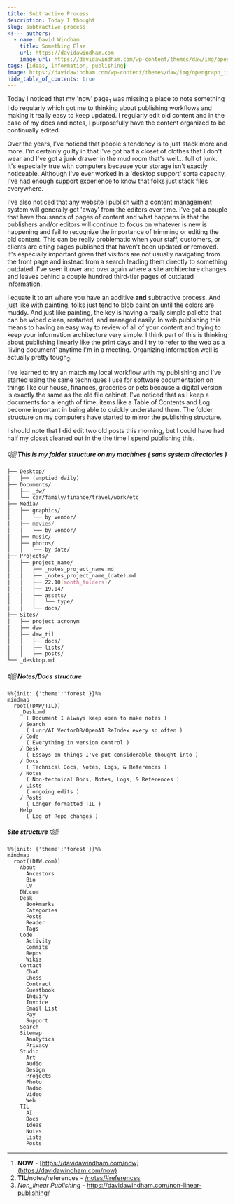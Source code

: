 ```yaml
---
title: Subtractive Process
description: Today I thought
slug: subtractive-process
<!--- authors:
  - name: David Windham
    title: Something Else
    url: https://davidawindham.com
    image_url: https://davidawindham.com/wp-content/themes/daw/img/opengraph_image.jpg -->
tags: [ideas, information, publishing]
image: https://davidawindham.com/wp-content/themes/daw/img/opengraph_image.jpg
hide_table_of_contents: true
---
```


Today I noticed that my 'now' page<sub>1</sub> was missing a place to note something I do regularly which got me to thinking about publishing workflows and making it really easy to keep updated. I regularly edit old content and in the case of my docs and notes, I purposefully have the content organized to be continually edited.

<!--truncate-->

Over the years, I've noticed that people's tendency is to just stack more and more. I'm certainly guilty in that I've got half a closet of clothes that I don't wear and I've got a junk drawer in the mud room that's well... full of junk.  It's especially true with computers because your storage isn't exactly noticeable. Although I've ever worked in a 'desktop support' sorta capacity, I've had enough support experience to know that folks just stack files everywhere.

I've also noticed that any website I publish with a content management system will generally get 'away' from the editors over time. I've got a couple that have thousands of pages of content and what happens is that the publishers and/or editors will continue to focus on whatever is new is happening and fail to recognize the importance of trimming or editing the old content. This can be really problematic when your staff, customers, or clients are citing pages published that haven't been updated or removed. It's especially important given that visitors are not usually navigating from the front page and instead from a search leading them directly to something outdated. I've seen it over and over again where a site architecture changes and leaves behind a couple hundred third-tier pages of outdated information.

I equate it to art where you have an additive **and** subtractive process. And just like with painting, folks just tend to blob paint on until the colors are muddy. And just like painting, the key is having a really simple pallette that can be wiped clean, restarted, and managed easily. In web publishing this means to having an easy way to review of all of your content and trying to keep your information architecture very simple. I think part of this is thinking about publishing linearly like the print days and I try to refer to the web as a 'living document' anytime I'm in a meeting. Organizing information well is actually pretty tough<sub>2</sub>. 

I've learned to try an match my local workflow with my publishing and I've started using the same techniques I use for software documentation on things like our house, finances, groceries or pets because a digital version is exactly the same as the old file cabinet. I've noticed that as I keep a documents for a length of time, items like a Table of Contents and Log become important in being able to quickly understand them. The folder structure on my computers have started to mirror the publishing structure.

I should note that I did edit two old posts this morning, but I could have had half my closet cleaned out in the the time I spend publishing this.


##### 👇🏼 This is my folder structure on my machines ( sans system directories )

```zsh
├── Desktop/  
│   ├── (emptied daily)  
├── Documents/  
│   ├── _dw/
│   └── car/family/finance/travel/work/etc
├── Media/  
│   ├── graphics/
│   │   └── by vendor/
│   ├── movies/
│   │   └── by vendor/
│   ├── music/
│   ├── photos/
│   │   └── by date/
├── Projects/  
│   ├── project_name/
│   │   ├── _notes_project_name.md
│   │   ├── _notes_project_name_(date).md
│   │   ├── 22.10(month_folders)/
│   │   ├── 19.04/
│   │   ├── assets/
│   │   │   └── type/
│   │   └── docs/
├── Sites/  
│   ├── project acronym
│   ├── daw
│   ├── daw_til
│   │   ├── docs/
│   │   ├── lists/
│   │   ├── posts/
└── _desktop.md  
```

##### 👇🏼 Notes/Docs structure

```mermaid
%%{init: {'theme':'forest'}}%%
mindmap
  root((DAW/TIL))
    _Desk.md
      ( Document I always keep open to make notes )
    / Search
      ( Lunr/AI VectorDB/OpenAI ReIndex every so often )
    / Code
      ( Everything in version control )
    / Desk
      ( Essays on things I've put considerable thought into )
    / Docs
      ( Technical Docs, Notes, Logs, & References )
    / Notes
      ( Non-technical Docs, Notes, Logs, & References )
    / Lists
      ( ongoing edits )
    / Posts
      ( Longer formatted TIL )
    Help
      ( Log of Repo changes )
```



##### Site structure 👇🏼

```mermaid
%%{init: {'theme':'forest'}}%%
mindmap
  root((DAW.com))
    About
      Ancestors
      Bio
      CV
    DW.com
    Desk
      Bookmarks
      Categories
      Posts
      Reader
      Tags
    Code
      Activity
      Commits
      Repos
      Wikis
    Contact
      Chat
      Chess
      Contract
      Guestbook
      Inquiry
      Invoice
      Email List
      Pay
      Support
    Search
    Sitemap
      Analytics
      Privacy
    Studio
      Art
      Audio
      Design
      Projects
      Photo
      Radio
      Video
      Web
    TIL
      AI
      Docs
      Ideas
      Notes
      Lists
      Posts
```

---

1. **NOW** - [https://davidawindham.com/now](https://davidawindham.com/now)
2. **TIL**/notes/references - [/notes/#references](/notes/#references)
3. _Non_linear Publishing_ - https://davidawindham.com/non-linear-publishing/
